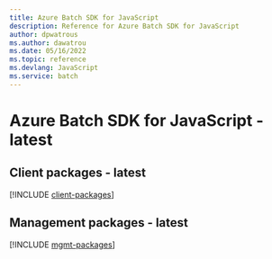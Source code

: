 ```yaml
---
title: Azure Batch SDK for JavaScript
description: Reference for Azure Batch SDK for JavaScript
author: dpwatrous
ms.author: dawatrou
ms.date: 05/16/2022
ms.topic: reference
ms.devlang: JavaScript
ms.service: batch
---
```

# Azure Batch SDK for JavaScript - latest
## Client packages - latest
[!INCLUDE [client-packages](batch-client-index.md)]

## Management packages - latest
[!INCLUDE [mgmt-packages](batch-mgmt-index.md)]
